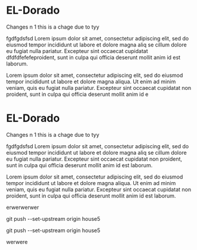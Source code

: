 # EL-Dorado

Changes n 1
this is a chage due to tyy


fgdfgdsfsd
Lorem ipsum dolor sit amet, consectetur adipiscing elit, sed do eiusmod tempor incididunt ut labore et dolore magna aliq se cillum dolore eu fugiat nulla pariatur. Excepteur sint occaecat cupidatat 
 dfdfdfefefeproident, sunt in culpa qui officia deserunt mollit anim id est laborum.



Lorem ipsum dolor sit amet, consectetur adipiscing elit, sed do eiusmod tempor incididunt ut labore et dolore magna aliqua. Ut enim ad minim veniam, quis  eu fugiat nulla pariatur. Excepteur sint occaecat cupidatat non proident, sunt in culpa qui officia deserunt mollit anim id e
# EL-Dorado

Changes n 1
this is a chage due to tyy


fgdfgdsfsd
Lorem ipsum dolor sit amet, consectetur adipiscing elit, sed do eiusmod tempor incididunt ut labore et dolore magna aliq se cillum dolore eu fugiat nulla pariatur. Excepteur sint occaecat cupidatat non proident, sunt in culpa qui officia deserunt mollit anim id est laborum.



Lorem ipsum dolor sit amet, consectetur adipiscing elit, sed do eiusmod tempor incididunt ut labore et dolore magna aliqua. Ut enim ad minim veniam, quis  eu fugiat nulla pariatur. Excepteur sint occaecat cupidatat non proident, sunt in culpa qui officia deserunt mollit anim id est laborum.

erwerwerwer


git push --set-upstream origin house5

git push --set-upstream origin house5

werwere
